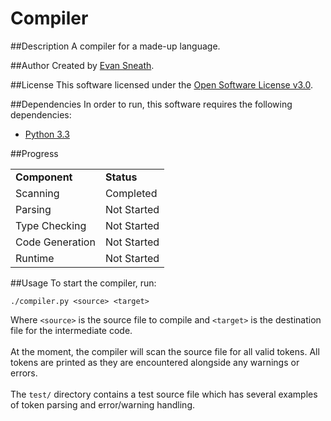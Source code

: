 Compiler
========

##Description
A compiler for a made-up language.

##Author
Created by [Evan Sneath](http://github.com/evansneath).

##License
This software licensed under the [Open Software License v3.0](http://www.opensource.org/licenses/OSL-3.0).

##Dependencies
In order to run, this software requires the following dependencies:

* [Python 3.3](http://python.org/download/releases/3.3.0/)

##Progress

<table>
<tr><td><b>Component</b></td><td><b>Status</b></td></tr>
<tr><td>Scanning</td><td>Completed</td></tr>
<tr><td>Parsing</td><td>Not Started</td></tr>
<tr><td>Type Checking</td><td>Not Started</td></tr>
<tr><td>Code Generation</td><td>Not Started</td></tr>
<tr><td>Runtime</td><td>Not Started</td></tr>
</table>

##Usage
To start the compiler, run:
```
./compiler.py <source> <target>
```
Where `<source>` is the source file to compile and `<target>` is the destination
file for the intermediate code.
<br/><br/>
At the moment, the compiler will scan the source file for all valid tokens. All tokens are printed as
they are encountered alongside any warnings or errors.
<br/><br/>
The `test/` directory contains a test source file which has several examples of
token parsing and error/warning handling.


